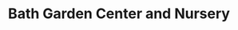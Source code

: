 ---
title: "Bath Garden Center and Nursery"
url: /fort-collins/bath-garden-center-and-nursery/
shop: garden centre
---